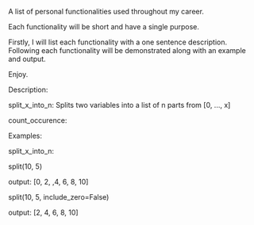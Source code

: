 A list of personal functionalities used throughout my career.

Each functionality will be short and have a single purpose.

Firstly, I will list each functionality with a one sentence description. Following each functionality will be demonstrated along with an example and output. 

Enjoy.

Description:

split_x_into_n: Splits two variables into a list of n parts from [0, ..., x] 

count_occurence:


Examples:

split_x_into_n:

split(10, 5)

output: [0, 2, ,4, 6, 8, 10]

split(10, 5, include_zero=False)

output: [2, 4, 6, 8, 10]
